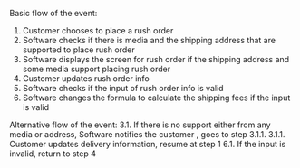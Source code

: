 Basic flow of the event:

1. Customer chooses to place a rush order
2. Software checks if there is media and the shipping address that are supported to place rush order
3. Software displays the screen for rush order if the shipping address and some media support placing rush order
4. Customer updates rush order info
5. Software checks if the input of rush order info is valid
6. Software changes the formula to calculate the shipping fees if the input is valid

Alternative flow of the event:
3.1. If there is no support either from any media or address, Software notifies the customer , goes to step 3.1.1.
3.1.1. Customer updates delivery information, resume at step 1 
6.1. If the input is invalid, return to step 4